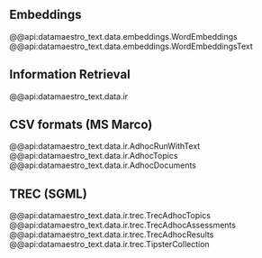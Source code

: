 
## Embeddings

@@api:datamaestro_text.data.embeddings.WordEmbeddings
@@api:datamaestro_text.data.embeddings.WordEmbeddingsText

## Information Retrieval

@@api:datamaestro_text.data.ir

## CSV formats (MS Marco)

@@api:datamaestro_text.data.ir.AdhocRunWithText
@@api:datamaestro_text.data.ir.AdhocTopics
@@api:datamaestro_text.data.ir.AdhocDocuments

## TREC (SGML)

@@api:datamaestro_text.data.ir.trec.TrecAdhocTopics
@@api:datamaestro_text.data.ir.trec.TrecAdhocAssessments
@@api:datamaestro_text.data.ir.trec.TrecAdhocResults
@@api:datamaestro_text.data.ir.trec.TipsterCollection
